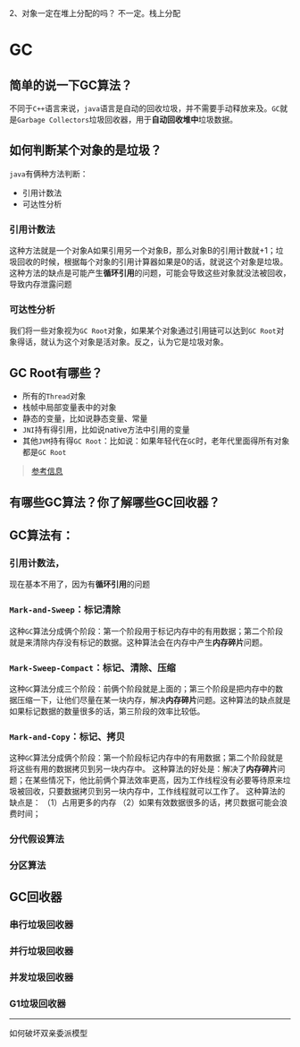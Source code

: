 2、对象一定在堆上分配的吗？
不一定。栈上分配

# GC
## 简单的说一下GC算法？
不同于`C++`语言来说，`java`语言是自动的回收垃圾，并不需要手动释放来及。`GC`就是`Garbage Collectors`垃圾回收器，用于**自动回收堆中**垃圾数据。

## 如何判断某个对象的是垃圾？
`java`有俩种方法判断：
- 引用计数法
- 可达性分析

### 引用计数法
这种方法就是一个对象A如果引用另一个对象B，那么对象B的引用计数就+1；垃圾回收的时候，根据每个对象的引用计算器如果是0的话，就说这个对象是垃圾。
这种方法的缺点是可能产生**循环引用**的问题，可能会导致这些对象就没法被回收，导致内存泄露问题
### 可达性分析
我们将一些对象视为`GC Root`对象，如果某个对象通过引用链可以达到`GC Root`对象得话，就认为这个对象是活对象。反之，认为它是垃圾对象。

## GC Root有哪些？
- 所有的`Thread`对象
- 栈帧中局部变量表中的对象
- 静态的变量，比如说静态变量、常量
- `JNI`持有得引用，比如说native方法中引用的变量
- 其他`JVM`持有得`GC Root`：比如说：如果年轻代在`GC`时，老年代里面得所有对象都是`GC Root`
> [参考信息](https://www.yourkit.com/docs/java/help/gc_roots.jsp)

## 有哪些GC算法？你了解哪些GC回收器？
## GC算法有：
### 引用计数法，
现在基本不用了，因为有**循环引用**的问题

### `Mark-and-Sweep`：标记清除
这种`GC`算法分成俩个阶段：第一个阶段用于标记内存中的有用数据；第二个阶段就是来清除内存没有标记的数据。这种算法会在内存中产生**内存碎片**问题。

### `Mark-Sweep-Compact`：标记、清除、压缩
这种`GC`算法分成三个阶段：前俩个阶段就是上面的；第三个阶段是把内存中的数据压缩一下，让他们尽量在某一块内存，解决**内存碎片**问题。这种算法的缺点就是如果标记数据的数量很多的话，第三阶段的效率比较低。

### `Mark-and-Copy`：标记、拷贝
这种`GC`算法分成俩个阶段：第一个阶段标记内存中的有用数据；第二个阶段就是将这些有用的数据拷贝到另一块内存中。
这种算法的好处是：解决了**内存碎片**问题；在某些情况下，他比前俩个算法效率更高，因为工作线程没有必要等待原来垃圾被回收，只要数据拷贝到另一块内存中，工作线程就可以工作了。
这种算法的缺点是：
（1）占用更多的内存
（2）如果有效数据很多的话，拷贝数据可能会浪费时间；

### 分代假设算法


### 分区算法

## GC回收器
### 串行垃圾回收器
### 并行垃圾回收器
### 并发垃圾回收器
### G1垃圾回收器





---
如何破坏双亲委派模型